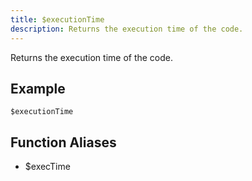 ```yaml
---
title: $executionTime
description: Returns the execution time of the code.
---
```


Returns the execution time of the code.
## Example
```eats
$executionTime
```
## Function Aliases
- $execTime